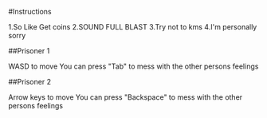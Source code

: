 #Instructions

1.So Like Get coins
2.SOUND FULL BLAST
3.Try not to kms
4.I'm personally sorry

##Prisoner 1

WASD to move
You can press "Tab" to mess with the other persons feelings

##Prisoner 2

Arrow keys to move
You can press "Backspace" to mess with the other persons feelings
